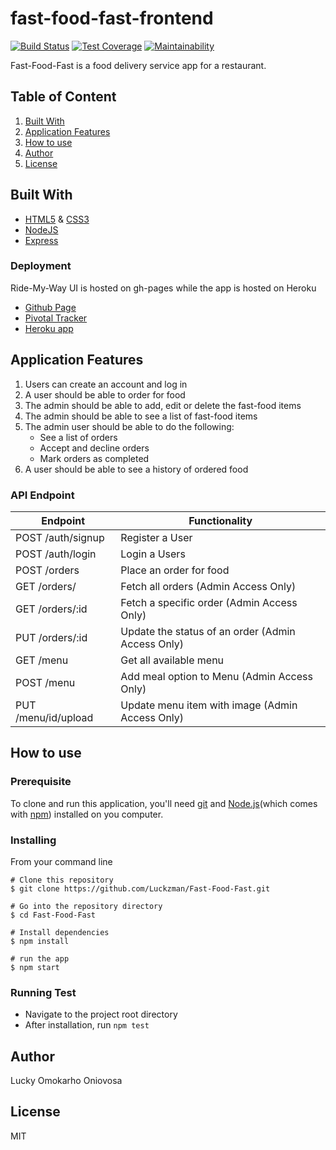 # fast-food-fast-frontend

[![Build Status](https://travis-ci.com/Luckzman/fast-food-fast-frontend.svg?branch=develop)](https://travis-ci.com/Luckzman/fast-food-fast-frontend)
[![Test Coverage](https://api.codeclimate.com/v1/badges/ae61c341a3d38b45d294/test_coverage)](https://codeclimate.com/github/Luckzman/fast-food-fast-frontend/test_coverage)
[![Maintainability](https://api.codeclimate.com/v1/badges/ae61c341a3d38b45d294/maintainability)](https://codeclimate.com/github/Luckzman/fast-food-fast-frontend/maintainability)

Fast-Food-Fast​ is a food delivery service app for a restaurant.

## Table of Content

1. [Built With](#built-with)
2. [Application Features](#application-features)
3. [How to use](#how-to-use)
4. [Author](#author)
5. [License](#license)

## Built With

- [HTML5](https://developer.mozilla.org/en-US/docs/Web/Guide/HTML/HTML5) & [CSS3](https://developer.mozilla.org/en-US/docs/Web/CSS/CSS3)
- [NodeJS](https://nodejs.org/en/)
- [Express](https://expressjs.com/)

### Deployment

Ride-My-Way UI is hosted on gh-pages while the app is hosted on Heroku

- [Github Page](https://luckzman.github.io/Fast-Food-Fast/ui/index.html)
- [Pivotal Tracker](https://www.pivotaltracker.com/n/projects/2193919)
- [Heroku app](https://fastfoodfast2018.herokuapp.com/api/v1/order/)

## Application Features

1. Users can create an account and log in
2. A user should be able to order for food
3. The admin should be able to add, edit or delete the fast-food items
4. The admin should be able to see a list of fast-food items
5. The admin user should be able to do the following:
   - See a list of orders
   - Accept and decline orders
   - Mark orders as completed
6. A user should be able to see a history of ordered food

### API Endpoint

| Endpoint            | Functionality                                     |
| ------------------- | ------------------------------------------------- |
| POST /auth/signup   | Register a User                                   |
| POST /auth/login    | Login a Users                                     |
| POST /orders        | Place an order for food                           |
| GET /orders/        | Fetch all orders (Admin Access Only)              |
| GET /orders/:id     | Fetch a specific order (Admin Access Only)        |
| PUT /orders/:id     | Update the status of an order (Admin Access Only) |
| GET /menu           | Get all available menu                            |
| POST /menu          | Add meal option to Menu (Admin Access Only)       |
| PUT /menu/id/upload | Update menu item with image (Admin Access Only)   |

## How to use

### Prerequisite

To clone and run this application, you'll need [git](https://git-scm.com/downloads) and [Node.js](https://nodejs.org/en/download/)(which comes with [npm](https://www.npmjs.com/)) installed on you computer.

### Installing

From your command line

```
# Clone this repository
$ git clone https://github.com/Luckzman/Fast-Food-Fast.git

# Go into the repository directory
$ cd Fast-Food-Fast

# Install dependencies
$ npm install

# run the app
$ npm start
```

### Running Test

- Navigate to the project root directory
- After installation, run `npm test`

## Author

Lucky Omokarho Oniovosa

## License

MIT
